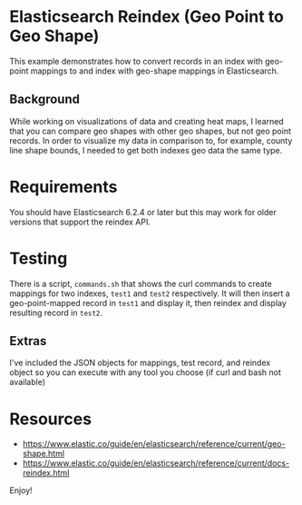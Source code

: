 # Elasticsearch Reindex (Geo Point to Geo Shape)
This example demonstrates how to convert records in an index with geo-point mappings 
to and index with geo-shape mappings in Elasticsearch.

## Background
While working on visualizations of data and creating heat maps, I learned that 
you can compare geo shapes with other geo shapes, but not geo point records. In order 
to visualize my data in comparison to, for example, county line shape bounds, I needed 
to get both indexes geo data the same type.

# Requirements
You should have Elasticsearch 6.2.4 or later but this may work for older versions that 
support the reindex API.

# Testing
There is a script, `commands.sh` that shows the curl commands to create mappings for two 
indexes, `test1` and `test2` respectively. It will then insert a geo-point-mapped record in 
`test1` and display it, then reindex and display resulting record in `test2`.

## Extras
I've included the JSON objects for mappings, test record, and reindex object so you can 
execute with any tool you choose (if curl and bash not available)

# Resources
 * https://www.elastic.co/guide/en/elasticsearch/reference/current/geo-shape.html
 * https://www.elastic.co/guide/en/elasticsearch/reference/current/docs-reindex.html
 
Enjoy!

